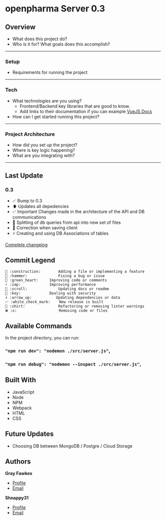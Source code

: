# openpharma Server 0.3

## Overview
- What does this project do?
- Who is it for? What goals does this accomplish?

---
### Setup
- Requirements for running the project
---

### Tech 
- What technologies are you using?
  - Frontend/Backend key libraries that are good to know.
  - Add links to their documentation if you can example [VueJS Docs](https://vuejs.org/)
- How can I get started running this project?

---

### Project Architecture
- How did you set up the project?
- Where is key logic happening?
- What are you integrating with? 

---

## Last Update

### 0.3
  - ✅ Bump to 0.3
  - ⬆️ Updates all depedencies
  - ✅ Important Changes made in the architecture of the API and DB communications
  - 🚧 Splitting of db queries from api into new set of files
  - 🔨 Correction when saving client
  - ⚡ Creating and using DB Associations of tables

[Complete changelog](https://github.com/Bworld-Studio/openpharma/blob/main/CHANGELOG.md)

## Commit Legend
```
🚧 :construction:		Adding a file or implementing a feature
🔨 :hammer:				Fixing a bug or issue
💚 :green_heart:		Improving code or comments
⚡ :zap:				Improving performance
📜 :scroll:				Updating docs or readme
🔑 :key:				Dealing with security
⬆️ :arrow_up:			Updating dependencies or data
✅ :white_check_mark:	New release is built
👕 :shirt:				Refactoring or removing linter warnings
❌ :x:					Removing code or files
```

## Available Commands

In the project directory, you can run:

### `"npm run dev": "nodemon ./src/server.js"`,

### `"npm run debug": "nodemon --inspect ./src/server.js"`,

## Built With

- JavaScript
- Node
- NPM
- Webpack
- HTML
- CSS

## Future Updates

- Choosing DB between MongoDB / Postgre / Cloud Storage

## Authors

**Gray Fawkes**

- [Profile](https://github.com/GrayFawkes "Gray Fawkes")
- [Email](mailto:gray.fawkes@outlook.com?subject=Hi "Hi!")

**Shnappy31**

- [Profile](https://github.com/Shnappy31 "Shnappy31 ")
- [Email](mailto:shnapps@gmail.com?subject=Hi "Hi!")